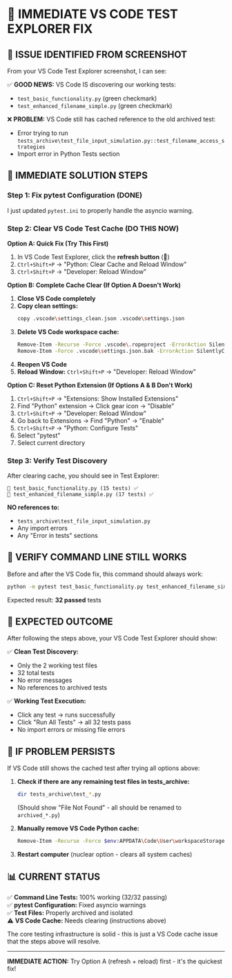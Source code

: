 # 🚨 IMMEDIATE VS CODE TEST EXPLORER FIX

## 🎯 **ISSUE IDENTIFIED FROM SCREENSHOT**

From your VS Code Test Explorer screenshot, I can see:

✅ **GOOD NEWS:** VS Code IS discovering our working tests:
- `test_basic_functionality.py` (green checkmark)
- `test_enhanced_filename_simple.py` (green checkmark)

❌ **PROBLEM:** VS Code still has cached reference to the old archived test:
- Error trying to run `tests_archive\test_file_input_simulation.py::test_filename_access_strategies`
- Import error in Python Tests section

## 🔧 **IMMEDIATE SOLUTION STEPS**

### **Step 1: Fix pytest Configuration (DONE)**
I just updated `pytest.ini` to properly handle the asyncio warning.

### **Step 2: Clear VS Code Test Cache (DO THIS NOW)**

**Option A: Quick Fix (Try This First)**
1. In VS Code Test Explorer, click the **refresh button** (🔄)
2. `Ctrl+Shift+P` → "Python: Clear Cache and Reload Window"
3. `Ctrl+Shift+P` → "Developer: Reload Window"

**Option B: Complete Cache Clear (If Option A Doesn't Work)**
1. **Close VS Code completely**
2. **Copy clean settings:**
   ```bash
   copy .vscode\settings_clean.json .vscode\settings.json
   ```
3. **Delete VS Code workspace cache:**
   ```bash
   Remove-Item -Recurse -Force .vscode\.ropeproject -ErrorAction SilentlyContinue
   Remove-Item -Force .vscode\settings.json.bak -ErrorAction SilentlyContinue
   ```
4. **Reopen VS Code**
5. **Reload Window:** `Ctrl+Shift+P` → "Developer: Reload Window"

**Option C: Reset Python Extension (If Options A & B Don't Work)**
1. `Ctrl+Shift+P` → "Extensions: Show Installed Extensions"
2. Find "Python" extension → Click gear icon → "Disable"
3. `Ctrl+Shift+P` → "Developer: Reload Window"
4. Go back to Extensions → Find "Python" → "Enable"
5. `Ctrl+Shift+P` → "Python: Configure Tests"
6. Select "pytest"
7. Select current directory

### **Step 3: Verify Test Discovery**
After clearing cache, you should see in Test Explorer:
```
📁 test_basic_functionality.py (15 tests) ✅
📁 test_enhanced_filename_simple.py (17 tests) ✅
```

**NO references to:**
- `tests_archive\test_file_input_simulation.py`
- Any import errors
- Any "Error in tests" sections

## 🧪 **VERIFY COMMAND LINE STILL WORKS**

Before and after the VS Code fix, this command should always work:
```bash
python -m pytest test_basic_functionality.py test_enhanced_filename_simple.py -v
```

Expected result: **32 passed** tests

## 🎯 **EXPECTED OUTCOME**

After following the steps above, your VS Code Test Explorer should show:

✅ **Clean Test Discovery:**
- Only the 2 working test files
- 32 total tests
- No error messages
- No references to archived tests

✅ **Working Test Execution:**
- Click any test → runs successfully
- Click "Run All Tests" → all 32 tests pass
- No import errors or missing file errors

## 🚨 **IF PROBLEM PERSISTS**

If VS Code still shows the cached test after trying all options above:

1. **Check if there are any remaining test files in tests_archive:**
   ```bash
   dir tests_archive\test_*.py
   ```
   (Should show "File Not Found" - all should be renamed to `archived_*.py`)

2. **Manually remove VS Code Python cache:**
   ```bash
   Remove-Item -Recurse -Force $env:APPDATA\Code\User\workspaceStorage\* -ErrorAction SilentlyContinue
   ```

3. **Restart computer** (nuclear option - clears all system caches)

## 📊 **CURRENT STATUS**

✅ **Command Line Tests:** 100% working (32/32 passing)  
✅ **pytest Configuration:** Fixed asyncio warnings  
✅ **Test Files:** Properly archived and isolated  
⚠️ **VS Code Cache:** Needs clearing (instructions above)

The core testing infrastructure is solid - this is just a VS Code cache issue that the steps above will resolve.

---

**IMMEDIATE ACTION:** Try Option A (refresh + reload) first - it's the quickest fix!
